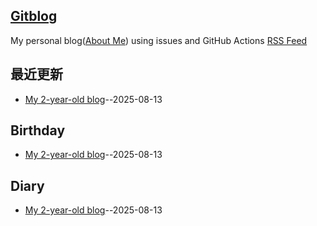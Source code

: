 ## [Gitblog](https://starryjog.github.io/gitblog/)
My personal blog([About Me](https://github.com/starryjog/gitblog/issues/1)) using issues and GitHub Actions
[RSS Feed](https://raw.githubusercontent.com/starryjog/gitblog/master/feed.xml)

## 最近更新
- [My 2-year-old blog](https://github.com/starryjog/gitblog/issues/1)--2025-08-13
## Birthday

- [My 2-year-old blog](https://github.com/starryjog/gitblog/issues/1)--2025-08-13
## Diary

- [My 2-year-old blog](https://github.com/starryjog/gitblog/issues/1)--2025-08-13
